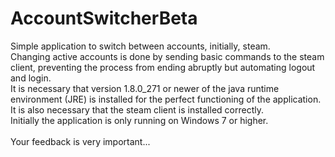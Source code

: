 # AccountSwitcherBeta
Simple application to switch between accounts, initially, steam. </br>
Changing active accounts is done by sending basic commands to the steam client, preventing the process from ending abruptly but automating logout and login.</br>
It is necessary that version 1.8.0_271 or newer of the java runtime environment (JRE) is installed for the perfect functioning of the application. </br>
It is also necessary that the steam client is installed correctly. </br>
Initially the application is only running on Windows 7 or higher.</br>
</br>
Your feedback is very important...
